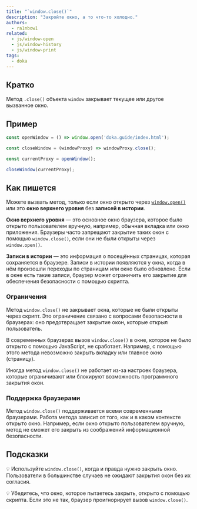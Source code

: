 ```yaml
---
title: "`window.close()`"
description: "Закройте окно, а то что-то холодно."
authors:
  - ra1nbow1
related:
  - js/window-open
  - js/window-history
  - js/window-print
tags:
  - doka
---
```


## Кратко

Метод `.close()` объекта `window` закрывает текущее или другое вызванное окно.

## Пример

```js
const openWindow = () => window.open('doka.guide/index.html');

const closeWindow = (windowProxy) => windowProxy.close();

const currentProxy = openWindow();

closeWindow(currentProxy);
```

## Как пишется

Можете вызвать метод, только если окно открыто через [`window.open()`](/js/window-open/) или это **окно верхнего уровня** без **записей в истории**.

**Окно верхнего уровня** — это основное окно браузера, которое было открыто пользователем вручную, например, обычная вкладка или окно приложения. Браузеры часто запрещают закрытие таких окон с помощью `window.close()`, если они не были открыты через `window.open()`.

**Записи в истории** — это информация о посещённых страницах, которая сохраняется в браузере. Записи в истории появляются у окна, когда в нём произошли переходы по страницам или окно было обновлено. Если в окне есть такие записи, браузер может ограничить его закрытие для обеспечения безопасности с помощью скрипта.

### Ограничения

Метод `window.close()` не закрывает окна, которые не были открыты через скрипт. Это ограничение связано с вопросами безопасности в браузерах: оно предотвращает закрытие окон, которые открыл пользователь.

В современных браузерах вызов `window.close()` в окне, которое не было открыто с помощью JavaScript, не сработает. Например, с помощью этого метода невозможно закрыть вкладку или главное окно (страницу).

Иногда метод `window.close()` не работает из-за настроек браузера, которые ограничивают или блокируют возможность программного закрытия окон.

### Поддержка браузерами

Метод `window.close()` поддерживается всеми современными браузерами. Работа метода зависит от того, как и в каком контексте открыто окно. Например, если окно открыто пользователем вручную, метод не сможет его закрыть из соображений информационной безопасности.

## Подсказки

💡 Используйте `window.close()`, когда и правда нужно закрыть окно. Пользователи в большинстве случаев не ожидают закрытия окон без их согласия.

💡 Убедитесь, что окно, которое пытаетесь закрыть, открыто с помощью скрипта. Если это не так, браузер проигнорирует вызов `window.close()`.
